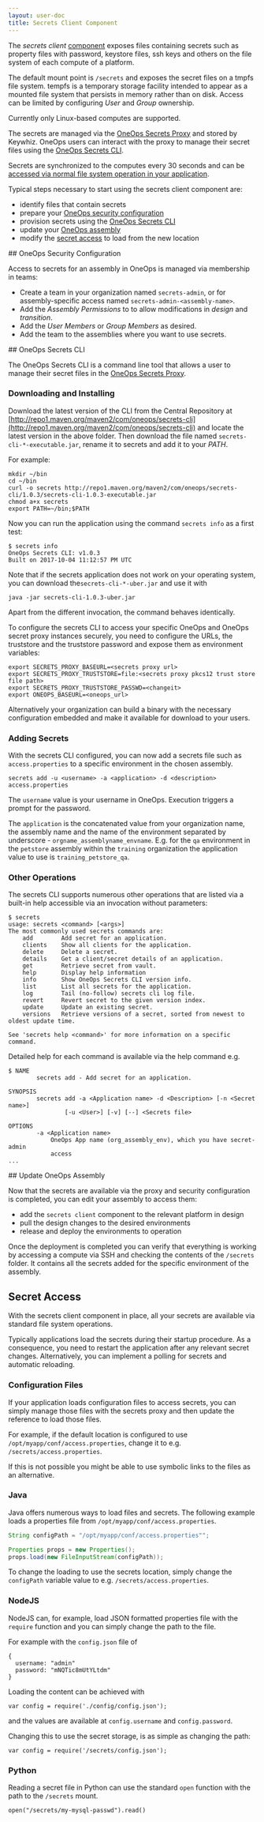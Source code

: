```yaml
---
layout: user-doc
title: Secrets Client Component
---
```


The _secrets client_ [component](./components.html) exposes files containing
secrets such as property files with password, keystore files, ssh keys and
others on the file system of each compute of a platform.

The default mount point is `/secrets` and exposes the secret files on a tmpfs
file system. tempfs is a temporary storage facility intended to appear as a
mounted file system that persists in memory rather than on disk. Access can be
limited by configuring _User_ and _Group_ ownership.

Currently only Linux-based computes are supported.

The secrets are managed via the
[OneOps Secrets Proxy](../account/secrets-proxy.html) and stored by
Keywhiz. OneOps users can interact with the proxy to manage their secret files
using the [OneOps Secrets CLI](#oneops-secrets-cli).

Secrets are synchronized to the computes every 30 seconds and can be
[accessed via normal file system operation in your application](#secret-access).

Typical steps necessary to start using the secrets client component are:

- identify files that contain secrets
- prepare your [OneOps security configuration](#security-config)
- provision secrets using the [OneOps Secrets CLI](#secrets-cli)
- update your [OneOps assembly](#assembly)
- modify the [secret access](#secret-access) to load from the new location

<a name="security-config"/>
## OneOps Security Configuration

Access to secrets for an assembly in OneOps is managed
via membership in teams:

- Create a team in your organization named `secrets-admin`, or for
assembly-specific access named `secrets-admin-<assembly-name>`.
- Add the _Assembly Permissions_ to to allow modifications in _design_ and
_transition_.
- Add the _User Members_ or _Group Members_ as desired.
- Add the team to the assemblies where you want to use secrets.

<a name="secrets-cli"/>
## OneOps Secrets CLI

The OneOps Secrets CLI is a command line tool that allows a user to manage their
secret files in the [OneOps Secrets Proxy](../account/secrets-proxy.html).

### Downloading and Installing

Download the latest version of the CLI from the Central Repository at
[http://repo1.maven.org/maven2/com/oneops/secrets-cli](http://repo1.maven.org/maven2/com/oneops/secrets-cli)
and locate the latest version in the above folder. Then download the file named
`secrets-cli-*-executable.jar`, rename it to secrets and add it to your _PATH_.

For example:

```
mkdir ~/bin
cd ~/bin
curl -o secrets http://repo1.maven.org/maven2/com/oneops/secrets-cli/1.0.3/secrets-cli-1.0.3-executable.jar
chmod a+x secrets
export PATH=~/bin;$PATH
```

Now you can run the application using the command `secrets info` as a first
test:

```
$ secrets info
OneOps Secrets CLI: v1.0.3
Built on 2017-10-04 11:12:57 PM UTC
```

Note that if the secrets application does not work on your operating system, you
can download the`secrets-cli-*-uber.jar` and use it with

```
java -jar secrets-cli-1.0.3-uber.jar
```

Apart from the different invocation, the command behaves identically.

To configure the secrets CLI to access your specific OneOps and OneOps secret
proxy instances securely, you need to configure the URLs, the truststore and the
truststore password and expose them as environment variables:

```
export SECRETS_PROXY_BASEURL=<secrets proxy url>
export SECRETS_PROXY_TRUSTSTORE=file:<secrets proxy pkcs12 trust store file path>
export SECRETS_PROXY_TRUSTSTORE_PASSWD=<changeit>
export ONEOPS_BASEURL=<oneops_url>
```

Alternatively your organization can build a binary with the necessary
configuration embedded and make it available for download to your users.

### Adding Secrets

With the secrets CLI configured, you can now add a secrets file such as
`access.properties` to a specific environment in the chosen assembly.

```
secrets add -u <username> -a <application> -d <description> access.properties
```

The `username` value is your username in OneOps. Execution triggers a prompt for
the password.

The `application` is the concatenated value from your organization name, the
assembly name and the name of the environment separated by underscore -
`orgname_assemblyname_envname`. E.g. for the `qa` environment in the `petstore`
assembly within the `training` organization the application value to use is
`training_petstore_qa`.


### Other Operations

The secrets CLI supports numerous other operations that are listed via a
built-in help accessible via an invocation without parameters:

```
$ secrets
usage: secrets <command> [<args>]
The most commonly used secrets commands are:
    add        Add secret for an application.
    clients    Show all clients for the application.
    delete     Delete a secret.
    details    Get a client/secret details of an application.
    get        Retrieve secret from vault.
    help       Display help information
    info       Show OneOps Secrets CLI version info.
    list       List all secrets for the application.
    log        Tail (no-follow) secrets cli log file.
    revert     Revert secret to the given version index.
    update     Update an existing secret.
    versions   Retrieve versions of a secret, sorted from newest to oldest update time.

See 'secrets help <command>' for more information on a specific command.
```

Detailed help for each command is available via the help command e.g.

```
$ NAME
        secrets add - Add secret for an application.

SYNOPSIS
        secrets add -a <Application name> -d <Description> [-n <Secret name>]
                [-u <User>] [-v] [--] <Secrets file>

OPTIONS
        -a <Application name>
            OneOps App name (org_assembly_env), which you have secret-admin
            access
...
```

<a name="assembly"/>
## Update OneOps Assembly

Now that the secrets are available via the proxy and security configuration is
completed, you can edit your assembly to access them:

- add the `secrets client` component to the relevant platform in design
- pull the design changes to the desired environments
- release and deploy the environments to operation

Once the deployment is completed you can verify that everything is working by
accessing a compute via SSH and checking the contents of the `/secrets` folder.
It contains all the secrets added for the specific environment of the assembly.

## Secret Access

With the secrets client component in place, all your secrets are available via
standard file system operations.

Typically applications load the secrets during their startup procedure. As a
consequence, you need to restart the application after any relevant secret
changes. Alternatively, you can implement a polling for secrets and automatic
reloading.

### Configuration Files

If your application loads configuration files to access secrets, you can simply
manage those files with the secrets proxy and then update the reference to load
those files.

For example, if the default location is configured to use
`/opt/myapp/conf/access.properties`, change it to e.g.
`/secrets/access.properties`.

If this is not possible you might be able to use symbolic links to the files as
an alternative.

### Java

Java offers numerous ways to load files and secrets. The following example loads
a properties file from `/opt/myapp/conf/access.properties`.

```java
String configPath = "/opt/myapp/conf/access.properties"";

Properties props = new Properties();
props.load(new FileInputStream(configPath));
```

To change the loading to use the secrets location, simply change the `configPath`
variable value to e.g. `/secrets/access.properties`.

### NodeJS

NodeJS can, for example, load JSON formatted properties file with the `require`
function and you can simply change the path to the file.

For example with the `config.json` file of

```
{
  username: "admin"
  password: "mNQTic8mUtYLtdm"
}
```

Loading the content can be achieved with

```
var config = require('./config/config.json');
```

and the values are available at `config.username` and `config.password`.

Changing this to use the secret storage, is as simple as changing the path:

```
var config = require('/secrets/config.json');
```

### Python

Reading a secret file in Python can use the standard `open` function with the
path to the `/secrets` mount.

```
open("/secrets/my-mysql-passwd").read()
```
